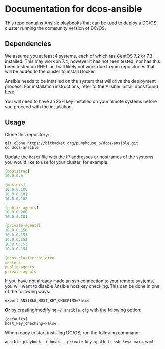 # Documentation for dcos-ansible

This repo contains Ansible playbooks that can be used to deploy a DC/OS cluster
running the community version of DC/OS.

## Dependencies

We assume you at least 4 systems, each of which has CentOS 7.2 or 7.3 installed.
This may work on 7.4, however it has not been tested, nor has this been tested
on RHEL and will likely not work due to yum repositories that will be added to
the cluster to install Docker.

Ansible needs to be installed on the system that will drive the deployment
process. For installation instructions, refer to the Ansible install docs found
[here](https://github.com/dparrish-mesosphere/dcos-ansible.git).

You will need to have an SSH key installed on your remote systems before you
proceed with the installation.

## Usage

Clone this repository:

```
git clone https://bitbucket.org/pumphouse_p/dcos-ansible.git
cd dcos-ansible
```

Update the `hosts` file with the IP addresses or hostnames of the systems you
would like to use for your cluster, for example:

```yaml
[bootstrap]
10.0.0.5

[masters]
10.0.0.100
10.0.0.101
10.0.0.102

[public-agents]
10.0.0.200
10.0.0.201

[private-agents]
10.0.0.150
10.0.0.151
10.0.0.152
10.0.0.153
10.0.0.154

[dcos-cluster:children]
masters
public-agents
private-agents
```

If you have not already made an ssh connection to your remote systems, you will
want to disable Ansible host key checking. This can be done in one of the
following ways:

```
export ANSIBLE_HOST_KEY_CHECKING=False
```

**Or** by creating/modifying `~/.ansible.cfg` with the following option:

```
[defaults]
host_key_checking=False
```

When ready to start installing DC/OS, run the following command:

```
ansible-playbook -i hosts --private-key <path_to_ssh_key> main.yaml
```
